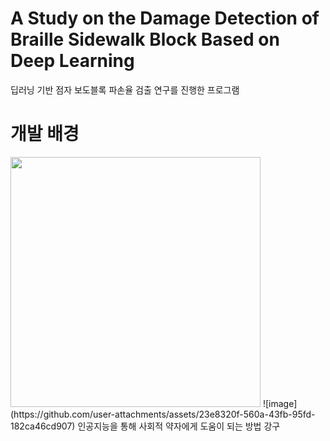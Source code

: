 # A Study on the Damage Detection of Braille Sidewalk Block Based on Deep Learning
딥러닝 기반 점자 보도블록 파손율 검출 연구를 진행한 프로그램

# 개발 배경
<img src="https://github.com/user-attachments/assets/ebcecb58-9610-402d-9537-f7970c7dac7d" width="400" height="400"/>
![image](https://github.com/user-attachments/assets/23e8320f-560a-43fb-95fd-182ca46cd907)   
인공지능을 통해 사회적 약자에게 도움이 되는 방법 강구
